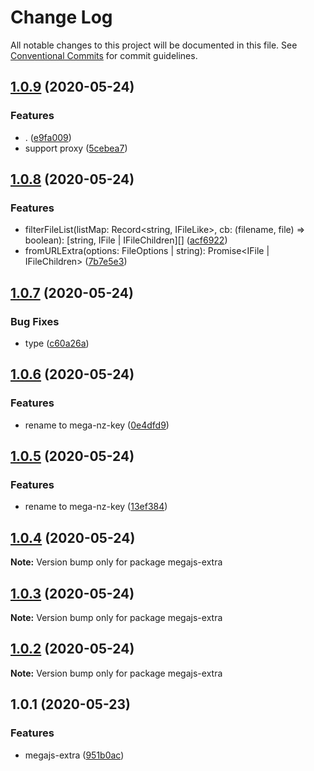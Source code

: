 # Change Log

All notable changes to this project will be documented in this file.
See [Conventional Commits](https://conventionalcommits.org) for commit guidelines.

## [1.0.9](https://github.com/bluelovers/ws-mega/compare/megajs-extra@1.0.8...megajs-extra@1.0.9) (2020-05-24)


### Features

* . ([e9fa009](https://github.com/bluelovers/ws-mega/commit/e9fa00991da7ae6edb069f5881b4008986f59d9d))
* support proxy ([5cebea7](https://github.com/bluelovers/ws-mega/commit/5cebea79483dac993fcc1b1f508aea96f0069926))





## [1.0.8](https://github.com/bluelovers/ws-mega/compare/megajs-extra@1.0.7...megajs-extra@1.0.8) (2020-05-24)


### Features

* filterFileList(listMap: Record<string, IFileLike>, cb: (filename, file) => boolean): [string, IFile | IFileChildren][] ([acf6922](https://github.com/bluelovers/ws-mega/commit/acf6922ace3899b95dd214567e54be351d89e29d))
* fromURLExtra(options: FileOptions | string): Promise<IFile | IFileChildren> ([7b7e5e3](https://github.com/bluelovers/ws-mega/commit/7b7e5e3ba843df157357d2f7157f8f6903881b37))





## [1.0.7](https://github.com/bluelovers/ws-mega/compare/megajs-extra@1.0.6...megajs-extra@1.0.7) (2020-05-24)


### Bug Fixes

* type ([c60a26a](https://github.com/bluelovers/ws-mega/commit/c60a26af562ac1f3f12503b368d24b4226eb5b36))





## [1.0.6](https://github.com/bluelovers/ws-mega/compare/megajs-extra@1.0.5...megajs-extra@1.0.6) (2020-05-24)


### Features

* rename to mega-nz-key ([0e4dfd9](https://github.com/bluelovers/ws-mega/commit/0e4dfd9daa528c24efadf4924011e94f93b2ed1b))





## [1.0.5](https://github.com/bluelovers/ws-mega/compare/megajs-extra@1.0.4...megajs-extra@1.0.5) (2020-05-24)


### Features

* rename to mega-nz-key ([13ef384](https://github.com/bluelovers/ws-mega/commit/13ef384fe1f611354a77b27ca94cf4db4dfef4ec))





## [1.0.4](https://github.com/bluelovers/ws-mega/compare/megajs-extra@1.0.3...megajs-extra@1.0.4) (2020-05-24)

**Note:** Version bump only for package megajs-extra





## [1.0.3](https://github.com/bluelovers/ws-mega/compare/megajs-extra@1.0.2...megajs-extra@1.0.3) (2020-05-24)

**Note:** Version bump only for package megajs-extra





## [1.0.2](https://github.com/bluelovers/ws-mega/compare/megajs-extra@1.0.1...megajs-extra@1.0.2) (2020-05-24)

**Note:** Version bump only for package megajs-extra





## 1.0.1 (2020-05-23)


### Features

* megajs-extra ([951b0ac](https://github.com/bluelovers/ws-mega/commit/951b0acfffcfe6bda2bab510ffefb1ce7d4e471a))
